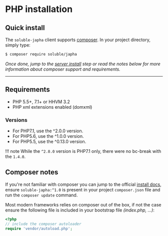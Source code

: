 # PHP installation

## Quick install

The `soluble-japha` client supports [composer](http://getcomposer.org/). In your project directory, simply type:

```bash
$ composer require soluble/japha
```

*Once done, jump to the [server install](./install_server.md) step or
read the notes below for more information about composer support and
requirements.* 

-------

## Requirements
 
- PHP 5.5+, 7.1+ or HHVM 3.2
- PHP xml extensions enabled (domxml)

### Versions

- For PHP7.1, use the ^2.0.0 version.
- For PHP5.6, use the ^1.0.0 version.
- For PHP5.5, use the ^0.13.0 version.

!!! note
    While the `^2.0.0` version is PHP7.1 only, there were no bc-break with the `1.4.0`.


## Composer notes

If you're not familiar with composer you can jump
to the official [install docs](https://getcomposer.org/doc/00-intro.md),
ensure `soluble-japha:^1.0` is present in your project `composer.json` file and
run the `composer update` command.

Most modern frameworks relies on composer out of the box, if not the case 
ensure the following file is included in your bootstrap file *(index.php, ...)*:

```php
<?php
// include the composer autoloader
require 'vendor/autoload.php';
```






 
 






